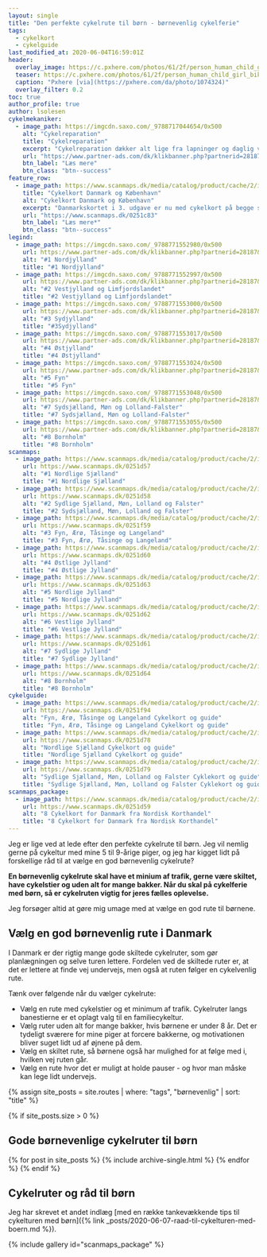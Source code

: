 ```yaml
---
layout: single
title: "Den perfekte cykelrute til børn - børnevenlig cykelferie"
tags:
  - cykelkort
  - cykelguide
last_modified_at: 2020-06-04T16:59:01Z
header:
  overlay_image: https://c.pxhere.com/photos/61/2f/person_human_child_girl_bike_cycling_away_nature-1074324.jpg!d
  teaser: https://c.pxhere.com/photos/61/2f/person_human_child_girl_bike_cycling_away_nature-1074324.jpg!d
  caption: "Pxhere [via](https://pxhere.com/da/photo/1074324)"
  overlay_filter: 0.2
toc: true
author_profile: true
author: lsolesen
cykelmekaniker:
  - image_path: https://imgcdn.saxo.com/_9788717044654/0x500
    alt: "Cykelreparation"
    title: "Cykelreparation"
    excerpt: "Cykelreparation dækker alt lige fra lapninger og daglig vedligeholdelse til avancerede teknikker til hjulopretning og justering af gear eller bremser på din mountainbike."
    url: "https://www.partner-ads.com/dk/klikbanner.php?partnerid=28187&bannerid=43264&htmlurl=https://www.saxo.com/dk/cykelreparation_per-henrik-brask_indbundet_9788717044654"
    btn_label: "Læs mere"
    btn_class: "btn--success"
feature_row:
  - image_path: https://www.scanmaps.dk/media/catalog/product/cache/2/image/650x650/9df78eab33525d08d6e5fb8d27136e95/c/y/cykelkort-500000-forside_03.jpg
    title: "Cykelkort Danmark og København"
    alt: "Cykelkort Danmark og København"
    excerpt: "Danmarkskortet i 3. udgave er nu med cykelkort på begge sider af kortet. Udover Danmarkskortet i målestok 1:500.000 får man også et cykelkort over Storkøbenhavn i målestok 1:35.000."
    url: "https://www.scanmaps.dk/0251c83"
    btn_label: "Læs mere*"
    btn_class: "btn--success"
legind:
  - image_path: https://imgcdn.saxo.com/_9788771552980/0x500
    url: https://www.partner-ads.com/dk/klikbanner.php?partnerid=28187&bannerid=43264&htmlurl=https://www.saxo.com/dk/cykelkortserie-danmark-1-nordjylland_ukendt_9788771552980
    alt: "#1 Nordjylland"
    title: "#1 Nordjylland"
  - image_path: https://imgcdn.saxo.com/_9788771552997/0x500
    url: https://www.partner-ads.com/dk/klikbanner.php?partnerid=28187&bannerid=43264&htmlurl=https://www.saxo.com/dk/cykelkortserie-danmark-2-vestjylland-og-limfjordslandet_ukendt_9788771552997
    alt: "#2 Vestjylland og Limfjordslandet"
    title: "#2 Vestjylland og Limfjordslandet"
  - image_path: https://imgcdn.saxo.com/_9788771553000/0x500
    url: https://www.partner-ads.com/dk/klikbanner.php?partnerid=28187&bannerid=43264&htmlurl=https://www.saxo.com/dk/cykelkortserie-danmark-3-sydjylland_ukendt_9788771553000
    alt: "#3 Sydjylland"
    title: "#3Sydjylland"
  - image_path: https://imgcdn.saxo.com/_9788771553017/0x500
    url: https://www.partner-ads.com/dk/klikbanner.php?partnerid=28187&bannerid=43264&htmlurl=https://www.saxo.com/dk/cykelkortserie-danmark-4-oestjylland_ukendt_9788771553017
    alt: "#4 Østjylland"
    title: "#4 Østjylland"
  - image_path: https://imgcdn.saxo.com/_9788771553024/0x500
    url: https://www.partner-ads.com/dk/klikbanner.php?partnerid=28187&bannerid=43264&htmlurl=https://www.saxo.com/dk/cykelkortserie-danmark-5-fyn_ukendt_9788771553024
    alt: "#5 Fyn"
    title: "#5 Fyn"
  - image_path: https://imgcdn.saxo.com/_9788771553048/0x500
    url: https://www.partner-ads.com/dk/klikbanner.php?partnerid=28187&bannerid=43264&htmlurl=https://www.saxo.com/dk/cykelkortserie-danmark-7-sydsjaelland-moen-og-lolland-falster_ukendt_9788771553048
    alt: "#7 Sydsjælland, Møn og Lolland-Falster"
    title: "#7 Sydsjælland, Møn og Lolland-Falster"
  - image_path: https://imgcdn.saxo.com/_9788771553055/0x500
    url: https://www.partner-ads.com/dk/klikbanner.php?partnerid=28187&bannerid=43264&htmlurl=https://www.saxo.com/dk/cykelkortserie-danmark-8-bornholm_ukendt_9788771553055
    alt: "#8 Bornholm"
    title: "#8 Bornholm"
scanmaps:
  - image_path: https://www.scanmaps.dk/media/catalog/product/cache/2/image/650x650/9df78eab33525d08d6e5fb8d27136e95/c/y/cykelkort_forside_v2_nordlige_sj_lland_1.jpg
    url: https://www.scanmaps.dk/0251d57
    alt: "#1 Nordlige Sjælland"
    title: "#1 Nordlige Sjælland"
  - image_path: https://www.scanmaps.dk/media/catalog/product/cache/2/image/650x650/9df78eab33525d08d6e5fb8d27136e95/c/y/cykelkort_forside_v2_sydlige_sj_lland_1.jpg
    url: https://www.scanmaps.dk/0251d58
    alt: "#2 Sydlige Sjælland, Møn, Lolland og Falster"
    title: "#2 Sydsjælland, Møn, Lolland og Falster"
  - image_path: https://www.scanmaps.dk/media/catalog/product/cache/2/image/650x650/9df78eab33525d08d6e5fb8d27136e95/c/y/cykelkort_forside_v2_fyn_small.jpg
    url: https://www.scanmaps.dk/0251f59
    alt: "#3 Fyn, Ærø, Tåsinge og Langeland"
    title: "#3 Fyn, Ærø, Tåsinge og Langeland"
  - image_path: https://www.scanmaps.dk/media/catalog/product/cache/2/image/650x650/9df78eab33525d08d6e5fb8d27136e95/_/s/_stlige_jylland_forside.jpg
    url: https://www.scanmaps.dk/0251d60
    alt: "#4 Østlige Jylland"
    title: "#4 Østlige Jylland"
  - image_path: https://www.scanmaps.dk/media/catalog/product/cache/2/image/650x650/9df78eab33525d08d6e5fb8d27136e95/c/y/cykelkort_forside_nordlige_jylland.jpg
    url: https://www.scanmaps.dk/0251d63
    alt: "#5 Nordlige Jylland"
    title: "#5 Nordlige Jylland"
  - image_path: https://www.scanmaps.dk/media/catalog/product/cache/2/image/650x650/9df78eab33525d08d6e5fb8d27136e95/c/y/cykelkort_forside_vestlige_jylland.jpg
    url: https://www.scanmaps.dk/0251d62
    alt: "#6 Vestlige Jylland"
    title: "#6 Vestlige Jylland"
  - image_path: https://www.scanmaps.dk/media/catalog/product/cache/2/image/650x650/9df78eab33525d08d6e5fb8d27136e95/c/y/cykelkort_forside_sydlige_jylland.jpg
    url: https://www.scanmaps.dk/0251d61
    alt: "#7 Sydlige Jylland"
    title: "#7 Sydlige Jylland"
  - image_path: https://www.scanmaps.dk/media/catalog/product/cache/2/image/650x650/9df78eab33525d08d6e5fb8d27136e95/c/y/cykelkort_forside_bornholm.jpg
    url: https://www.scanmaps.dk/0251d64
    alt: "#8 Bornholm"
    title: "#8 Bornholm"
cykelguide:
  - image_path: https://www.scanmaps.dk/media/catalog/product/cache/2/image/650x650/9df78eab33525d08d6e5fb8d27136e95/0/2/0251f94.jpg
    url: https://www.scanmaps.dk/0251f94
    alt: "Fyn, Ærø, Tåsinge og Langeland Cykelkort og guide"
    title: "Fyn, Ærø, Tåsinge og Langeland Cykelkort og guide"
  - image_path: https://www.scanmaps.dk/media/catalog/product/cache/2/image/650x650/9df78eab33525d08d6e5fb8d27136e95/c/y/cykelkort_cykelguide_og_kort_omslag_-_nordlige_sj_lland_forside.jpg
    url: https://www.scanmaps.dk/0251d78
    alt: "Nordlige Sjælland Cykelkort og guide"
    title: "Nordlige Sjælland Cykelkort og guide"
  - image_path: https://www.scanmaps.dk/media/catalog/product/cache/2/image/650x650/9df78eab33525d08d6e5fb8d27136e95/c/y/cykelkort_cykelguide_og_kort_omslag_-_sydlige_sj_lland_forside.jpg
    url: https://www.scanmaps.dk/0251d79
    alt: "Sydlige Sjælland, Møn, Lolland og Falster Cyklekort og guide"
    title: "Sydlige Sjælland, Møn, Lolland og Falster Cyklekort og guide"
scanmaps_package:
  - image_path: https://www.scanmaps.dk/media/catalog/product/cache/2/image/650x650/9df78eab33525d08d6e5fb8d27136e95/0/2/0251d59_1.jpg
    url: https://www.scanmaps.dk/0251d59
    alt: "8 Cykelkort for Danmark fra Nordisk Korthandel"
    title: "8 Cykelkort for Danmark fra Nordisk Korthandel"
---
```


Jeg er lige ved at lede efter den perfekte cykelrute til børn. Jeg vil nemlig gerne på cykeltur med mine 5 til 9-årige piger, og jeg har kigget lidt på forskellige råd til at vælge en god børnevenlig cykelrute?

**En børnevenlig cykelrute skal have et minium af trafik, gerne være skiltet, have cykelstier og uden alt for mange bakker. Når du skal på cykelferie med børn, så er cykelruten vigtig for jeres fælles oplevelse.**

Jeg forsøger altid at gøre mig umage med at vælge en god rute til børnene.

## Vælg en god børnevenlig rute i Danmark

I Danmark er der rigtig mange gode skiltede cykelruter, som gør planlægningen og selve turen lettere. Fordelen ved de skiltede ruter er, at det er lettere at finde vej undervejs, men også at ruten følger en cykelvenlig rute.

Tænk over følgende når du vælger cykelrute:

- Vælg en rute med cykelstier og et minimum af trafik. Cykelruter langs banestierne er et oplagt valg til en familiecykeltur.
- Vælg ruter uden alt for mange bakker, hvis børnene er under 8 år. Det er tydeligt sværere for mine piger at forcere bakkerne, og motivationen bliver suget lidt ud af øjnene på dem.
- Vælg en skiltet rute, så børnene også har mulighed for at følge med i, hvilken vej ruten går.
- Vælg en rute hvor det er muligt at holde pauser - og hvor man måske kan lege lidt undervejs.

{% assign site_posts = site.routes | where: "tags", "børnevenlig" | sort: "title" %}

{% if site_posts.size > 0 %}
## Gode børnevenlige cykelruter til børn
  {% for post in site_posts %}
    {% include archive-single.html %}
  {% endfor %}
{% endif %}

## Cykelruter og råd til børn

Jeg har skrevet et andet indlæg [med en række tankevækkende tips til cykelturen med børn]({% link _posts/2020-06-07-raad-til-cykelturen-med-boern.md %}).


{% include gallery id="scanmaps_package" %}
